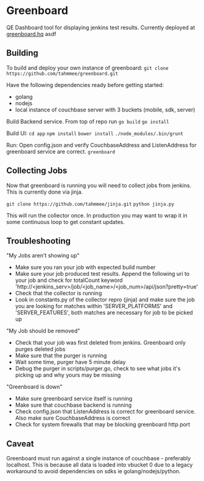 # Greenboard 

QE Dashboard tool for displaying jenkins test results.  Currently deployed at [greenboard.hq](http://greenboard.couchbase.com)
asdf

## Building

To build and deploy your own instance of greenboard:
`git clone https://github.com/tahmmee/greenboard.git`

Have the following dependencies ready before getting started:
- golang
- nodejs
- local instance of couchbase server with 3 buckets (mobile, sdk, server)

Build Backend service.  From top of repo run
`go build`
`go install`

Build UI:
`cd app`
`npm install`
`bower install`
`./node_modules/.bin/grunt`

Run:
Open config.json and verify CouchbaseAddress and ListenAddress for greenboard service are correct.
`greenboard`


## Collecting Jobs

Now that greenboard is running you will need to collect jobs from jenkins.  This is currently done via jinja.

`git clone https://github.com/tahmmee/jinja.git`
`python jinja.py`

This will run the collector once.  In production you may want to wrap it in some continuous loop to get constant updates.


## Troubleshooting

"My Jobs aren't showing up"
- Make sure you ran your job with expected build number
- Make sure your job produced test results.  Append the following uri to your job and check for totalCount keyword 'http://<jenkins_serv>/job/<job_name>/<job_num>/api/json?pretty=true'
- Check that the collector is running
- Look in constants.py of the collector repro (jinja) and make sure the job you are looking for matches within 'SERVER_PLATFORMS' and 'SERVER_FEATURES', both matches are necessary for job to be picked up

"My Job should be removed"
- Check that your job was first deleted from jenkins. Greenboard only purges deleted jobs
- Make sure that the purger is running
- Wait some time, purger have 5 minute delay
- Debug the purger in scripts/purger.go, check to see what jobs it's picking up and why yours may be missing


"Greenboard is down"
- Make sure greenboard service itself is running
- Make sure that couchbase backend is running
- Check config.json that ListenAddress is correct for greenboard service.  Also make sure CouchbaseAddress is correct
- Check for system firewalls that may be blocking greenboard http port

## Caveat

Greenboard must run against a single instance of couchbase - preferably localhost.  This is because all data is loaded into vbucket 0 due to a legacy workaround to avoid dependencies on sdks ie golang/nodejs/python.



